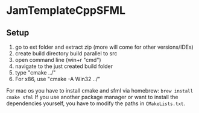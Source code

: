 # JamTemplateCppSFML

## Setup
 1. go to ext folder and extract zip (more will come for other versions/IDEs)
 2. create build directory build parallel to src
 3. open command line (win+r "cmd")
 4. navigate to the just created build folder
 5. type "cmake ../"
 6. For x86, use "cmake -A Win32 ../"
 
For mac os you have to install cmake and sfml via homebrew: `brew install cmake sfml`
If you use another package manager or want to install the dependencies yourself, you have to modify the paths in `CMakeLists.txt`.
